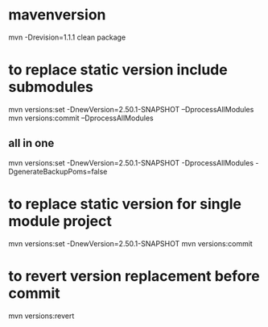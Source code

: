 # mavenversion

mvn -Drevision=1.1.1 clean package

# to replace static version include submodules
mvn versions:set -DnewVersion=2.50.1-SNAPSHOT –DprocessAllModules
mvn versions:commit –DprocessAllModules

## all in one
mvn versions:set -DnewVersion=2.50.1-SNAPSHOT -DprocessAllModules -DgenerateBackupPoms=false

# to replace static version for single module project
mvn versions:set -DnewVersion=2.50.1-SNAPSHOT
mvn versions:commit

# to revert version replacement before commit
mvn versions:revert

